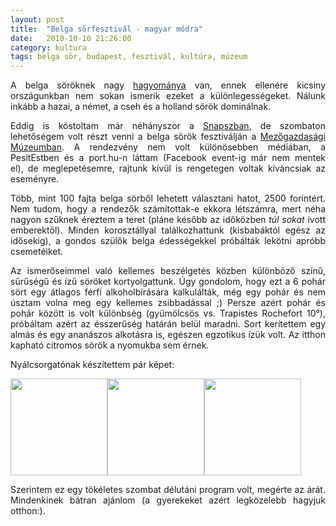 ```yaml
---
layout: post
title:  "Belga sörfesztivál - magyar módra"
date:   2010-10-10 21:26:00
category: kultura
tags: belga sör, budapest, fesztivál, kultúra, múzeum
---
```


<p style="text-align: justify;">
A belga söröknek nagy <a href="http://matrozkocsma.hu/bsh2/index.php?menu0=magunkrol">hagyománya</a> van, ennek ellenére kicsiny országunkban nem sokan ismerik ezeket a különlegességeket. Nálunk inkább a hazai, a német, a cseh és a holland sörök dominálnak.
</p>

<p style="text-align: justify;">
Eddig is kóstoltam már néhányszor a <a href="http://bpex.hu/?obj=3457">Snapszban</a>, de szombaton lehetőségem volt részt venni a belga sörök fesztiválján a <a href="http://www.mezogazdasagimuzeum.hu/article.php?article_id=322">Mezőgazdasági Múzeumban</a>.&nbsp;A rendezvény nem volt különösebben médiában, a PesitEstben és a port.hu-n láttam (Facebook event-ig már nem mentek el),&nbsp;de meglepetésemre, rajtunk kívül is rengetegen voltak kíváncsiak az eseményre.</p>

<p style="text-align: justify;">
Több, mint 100 fajta belga sörből lehetett választani hatot, 2500 forintért. Nem tudom, hogy a rendezők számítottak-e ekkora létszámra, mert néha nagyon szűknek éreztem a teret (pláne később az időközben <i>túl sokat</i> ivott emberektől).&nbsp;Minden korosztállyal találkozhattunk (kisbabáktól egész az idősekig), a gondos szülők belga édességekkel próbálták lekötni apróbb csemetéiket.</p>

<p style="text-align: justify;">
Az ismerőseimmel való kellemes beszélgetés közben különböző színű, sűrűségű és ízű söröket kortyolgattunk. Úgy gondolom, hogy ezt a 6 pohár sört egy átlagos férfi alkoholbírására kalkulálták, még egy pohár és nem úsztam volna meg egy kellemes zsibbadással ;) Persze azért pohár és pohár között is volt különbség (gyümölcsös vs. Trapistes Rochefort 10°), próbáltam azért az&nbsp;ésszerűség határán belül maradni. Sort kerítettem egy almás és egy ananászos alkotásra is, egészen egzotikus ízük volt. Az itthon kapható citromos sörök a nyomukba sem érnek.</p>

<p style="text-align: justify;">
Nyálcsorgatónak készítettem pár képet:</p>

<div style="float: left;">
<a href="http://3.bp.blogspot.com/_6H-od5Nnixo/TLIM5dis3XI/AAAAAAAAA7c/M-OcXOYVOWQ/s1600/IMAG0058.jpg"><img border="0" height="155" src="http://3.bp.blogspot.com/_6H-od5Nnixo/TLIM5dis3XI/AAAAAAAAA7c/M-OcXOYVOWQ/s320/IMAG0058.jpg" /></a></div>

<div style="float: left;">
<a href="http://2.bp.blogspot.com/_6H-od5Nnixo/TLIMzgcCaNI/AAAAAAAAA7Y/_2rtF4-cKuQ/s1600/IMAG0057.jpg"><img border="0" height="155" src="http://2.bp.blogspot.com/_6H-od5Nnixo/TLIMzgcCaNI/AAAAAAAAA7Y/_2rtF4-cKuQ/s320/IMAG0057.jpg" /></a></div>

<div style="float: left;">
<a href="http://4.bp.blogspot.com/_6H-od5Nnixo/TLIM_-Zsw-I/AAAAAAAAA7g/thCCw6gljcw/s1600/IMAG0059.jpg"><img border="0" height="155" src="http://4.bp.blogspot.com/_6H-od5Nnixo/TLIM_-Zsw-I/AAAAAAAAA7g/thCCw6gljcw/s320/IMAG0059.jpg" /></a></div>

<div style="clear: both;">
</div>

<p style="text-align: justify;">
Szerintem ez egy tökéletes szombat délutáni program volt, megérte az árát. Mindenkinek bátran ajánlom (a gyerekeket azért legközelebb hagyjuk otthon:).</p>